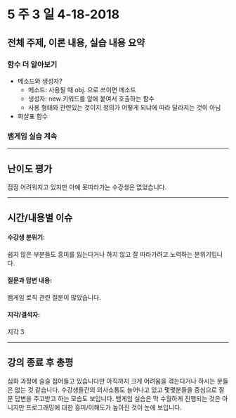 # 5 주 3 일 4-18-2018

## 전체 주제, 이론 내용, 실습 내용 요약

### 함수 더 알아보기

* 메소드와 생성자?
  * 메소드: 사용될 때 obj. 으로 쓰이면 메소드
  * 생성자: new 키워드를 앞에 붙여서 호출하는 함수
  * 사용 형태와 관련있는 것이지 정의가 어떻게 되냐에 따라 달라지는 것이 아님
* 화살표 함수

### 뱀게임 실습 계속

---

## 난이도 평가

점점 어려워지고 있지만 아예 못따라가는 수강생은 없었습니다.

---

## 시간/내용별 이슈

#### 수강생 분위기:

쉽지 않은 부분들도 흥미를 잃는다거나 하지 않고 잘 따라가려고 노력하는 분위기입니다.

#### 질문과 답변 내용:

뱀게임 로직 관련 질문이 많았습니다.

#### 지각/결석자:

지각 3

---

## 강의 종료 후 총평

심화 과정에 슬슬 접어들고 있습니다만 아직까지 크게 어려움을 겪는다거나 하시는 분들은 없는 것 같습니다. 수강생들간의 의사소통도 늘어나고 있고 몇몇분들을 중심으로 질문 답변을 주고받고 하는 모습도 보입니다. 뱀게임 실습은 막 수월하게 진행되는 것은 아니지만 프로그래밍에 대한 흥미/이해도가 높아진 것이 눈에 보입니다.
